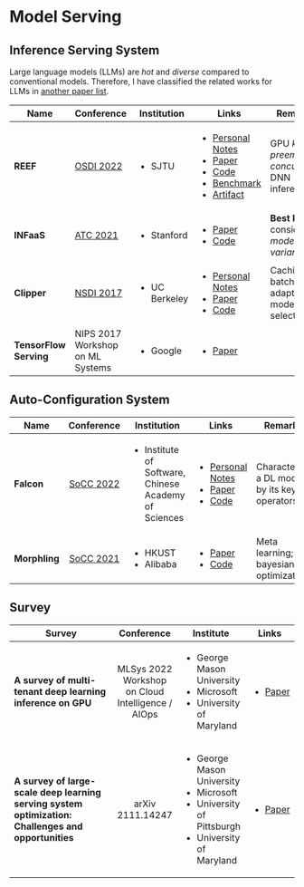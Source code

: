 # Model Serving

## Inference Serving System

Large language models (LLMs) are _hot_ and _diverse_ compared to conventional models. Therefore, I have classified the related works for LLMs in [another paper list](llm.md).

<table data-full-width="false"><thead><tr><th width="142">Name</th><th width="152">Conference</th><th width="157">Institution</th><th width="161">Links</th><th>Remarks</th></tr></thead><tbody><tr><td><strong>REEF</strong></td><td><a href="../../reading-notes/conference/osdi-2022/">OSDI 2022</a></td><td><ul><li>SJTU</li></ul></td><td><ul><li><a href="../../reading-notes/conference/osdi-2022/reef.md">Personal Notes</a></li><li><a href="https://www.usenix.org/conference/osdi22/presentation/han">Paper</a></li><li><a href="https://github.com/SJTU-IPADS/reef">Code</a></li><li><a href="https://github.com/SJTU-IPADS/disb">Benchmark</a></li><li><a href="https://github.com/SJTU-IPADS/reef-artifacts/tree/osdi22-ae">Artifact</a></li></ul></td><td>GPU <em>kernel preemption</em>; <em>concurrent</em> DNN inferences.</td></tr><tr><td><strong>INFaaS</strong></td><td><a href="../../reading-notes/conference/atc-2021/">ATC 2021</a></td><td><ul><li>Stanford</li></ul></td><td><ul><li><a href="https://www.usenix.org/conference/atc21/presentation/romero">Paper</a></li><li><a href="https://github.com/stanford-mast/INFaaS">Code</a></li></ul></td><td><strong>Best Paper</strong>; consider <em>model-variants</em>.</td></tr><tr><td><strong>Clipper</strong></td><td><a href="../../reading-notes/conference/nsdi-2017/">NSDI 2017</a></td><td><ul><li>UC Berkeley</li></ul></td><td><ul><li><a href="../../reading-notes/conference/nsdi-2017/clipper.md">Personal Notes</a></li><li><a href="https://www.usenix.org/conference/nsdi17/technical-sessions/presentation/crankshaw">Paper</a></li><li><a href="https://github.com/ucbrise/clipper">Code</a></li></ul></td><td>Caching, batching, adaptive model selection.</td></tr><tr><td><strong>TensorFlow Serving</strong></td><td>NIPS 2017 Workshop on ML Systems</td><td><ul><li>Google</li></ul></td><td><ul><li><a href="https://arxiv.org/abs/1712.06139">Paper</a></li></ul></td><td></td></tr></tbody></table>

## Auto-Configuration System

<table><thead><tr><th width="132">Name</th><th width="126" align="center">Conference</th><th width="155">Institution</th><th>Links</th><th>Remarks</th></tr></thead><tbody><tr><td><strong>Falcon</strong></td><td align="center"><a href="../../reading-notes/conference/socc-2022/">SoCC 2022</a></td><td><ul><li>Institute of Software, Chinese Academy of Sciences</li></ul></td><td><ul><li><a href="../../reading-notes/conference/socc-2022/falcon.md">Personal Notes</a></li><li><a href="https://dl.acm.org/doi/10.1145/3542929.3563485">Paper</a></li><li><a href="https://github.com/dos-lab/Falcon">Code</a></li></ul></td><td>Characterize a DL model by its key operators.</td></tr><tr><td><strong>Morphling</strong></td><td align="center"><a href="../../reading-notes/conference/socc-2021.md">SoCC 2021</a></td><td><ul><li>HKUST</li><li>Alibaba</li></ul></td><td><ul><li><a href="https://dl.acm.org/doi/10.1145/3472883.3486987">Paper</a></li><li><a href="https://github.com/kubedl-io/morphling">Code</a></li></ul></td><td>Meta learning; bayesian optimization.</td></tr></tbody></table>

## Survey

<table><thead><tr><th width="232">Survey</th><th align="center">Conference</th><th>Institute</th><th>Links</th></tr></thead><tbody><tr><td><strong>A survey of multi-tenant deep learning inference on GPU</strong></td><td align="center">MLSys 2022 Workshop on Cloud Intelligence / AIOps</td><td><ul><li>George Mason University</li><li>Microsoft</li><li>University of Maryland</li></ul></td><td><ul><li><a href="https://arxiv.org/abs/2203.09040">Paper</a></li></ul></td></tr><tr><td><strong>A survey of large-scale deep learning serving system optimization: Challenges and opportunities</strong></td><td align="center">arXiv 2111.14247</td><td><ul><li>George Mason University</li><li>Microsoft</li><li>University of Pittsburgh</li><li>University of Maryland</li></ul></td><td><ul><li><a href="https://arxiv.org/abs/2111.14247">Paper</a></li></ul></td></tr></tbody></table>
